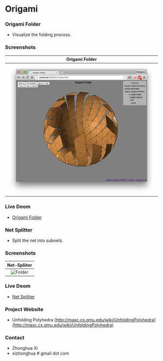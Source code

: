 # Origami

### Origami Folder
* Visualize the folding process.

### Screenshots

| Origami Folder  |
|:---------------:| 
| ![Folder](/screenshot/folder.png) |

### Live Deom
* [Origami Folder](http://masc.cs.gmu.edu/origami/folder.html)

### Net Splitter
* Split the net into subnets.

### Screenshots

| Net-Spliiter  |
|:---------------:| 
| ![Folder](/screenshot/netnet-splitter.png) |

### Live Deom
* [Net Splitter](http://masc.cs.gmu.edu/origami/net.html)


### Project Website
* Unfolding Polyhedra [http://masc.cs.gmu.edu/wiki/UnfoldingPolyhedra](http://masc.cs.gmu.edu/wiki/UnfoldingPolyhedra)

### Contact
* Zhonghua Xi
* xizhonghua # gmail dot com
